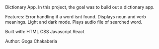 Dictionary App.
In this project, the goal was to build out a dictionary app.

Features: Error handling if a word isnt found. Displays noun and verb meanings. Light and dark mode. Plays audio file of searched word.

Built with: HTML CSS Javascript React

Author: Goga Chakaberia
